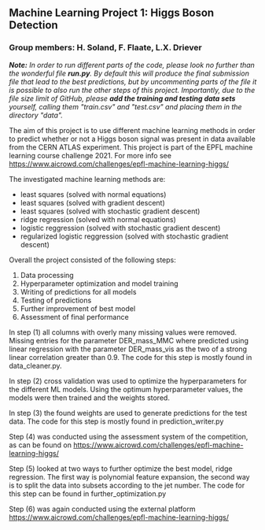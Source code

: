 ## **Machine Learning Project 1: Higgs Boson Detection**

### **Group members: H. Soland, F. Flaate, L.X. Driever**

_**Note:** In order to run different parts of the code, please look no further than the wonderful file **run.py**. By default this will produce the final submission file that lead to the best predictions, but by uncommenting parts of the file it is possible to also run the other steps of this project. Importantly, due to the file size limit of GitHub, please **add the training and testing data sets** yourself, calling them "train.csv" and "test.csv" and placing them in the directory "data"._

The aim of this project is to use different machine learning methods in order to predict whether or not a Higgs boson signal was present in data available from the CERN ATLAS experiment. This project is part of the EPFL machine learning course challenge 2021. For more info see https://www.aicrowd.com/challenges/epfl-machine-learning-higgs/

The investigated machine learning methods are:
-  least squares (solved with normal equations)
-  least squares (solved with gradient descent)
-  least squares (solved with stochastic gradient descent)
-  ridge regression (solved with normal equations)
-  logistic reggression (solved with stochastic gradient descent)
-  regularized logistic reggression (solved with stochastic gradient descent)

Overall the project consisted of the following steps:
1) Data processing
2) Hyperparameter optimization and model training
3) Writing of predictions for all models
4) Testing of predictions
5) Further improvement of best model
6) Assessment of final performance

In step (1) all columns with overly many missing values were removed. Missing entries for the parameter DER_mass_MMC where predicted using linear regression with the parameter DER_mass_vis as the two of a strong linear correlation greater than 0.9. The code for this step is mostly found in data_cleaner.py.

In step (2) cross validation was used to optimize the hyperparameters for the different ML models. Using the optimum hyperparameter values, the models were then trained and the weights stored.

In step (3) the found weights are used to generate predictions for the test data. The code for this step is mostly found in prediction_writer.py

Step (4) was conducted using the assessment system of the competition, as can be found on https://www.aicrowd.com/challenges/epfl-machine-learning-higgs/

Step (5) looked at two ways to further optimize the best model, ridge regression. The first way is polynomial feature expansion, the second way is to split the data into subsets according to the jet number. The code for this step can be found in further_optimization.py

Step (6) was again conducted using the external platform https://www.aicrowd.com/challenges/epfl-machine-learning-higgs/
